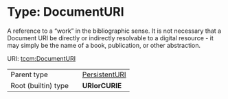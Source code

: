 
# Type: DocumentURI


A reference to a “work” in the bibliographic sense. It is not necessary that a Document URI be directly or
indirectly resolvable to a digital resource - it may simply be the name of a book, publication, or other
abstraction.

URI: [tccm:DocumentURI](https://hotecosystem.org/tccm/DocumentURI)

|  |  |  |
| --- | --- | --- |
| Parent type | | [PersistentURI](types/PersistentURI.md) |
| Root (builtin) type | | **URIorCURIE** |
